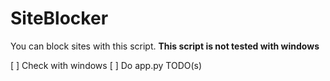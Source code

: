 # SiteBlocker

You can block sites with this script.
**This script is not tested with windows**

[ ] Check with windows
[ ] Do app.py TODO(s)
